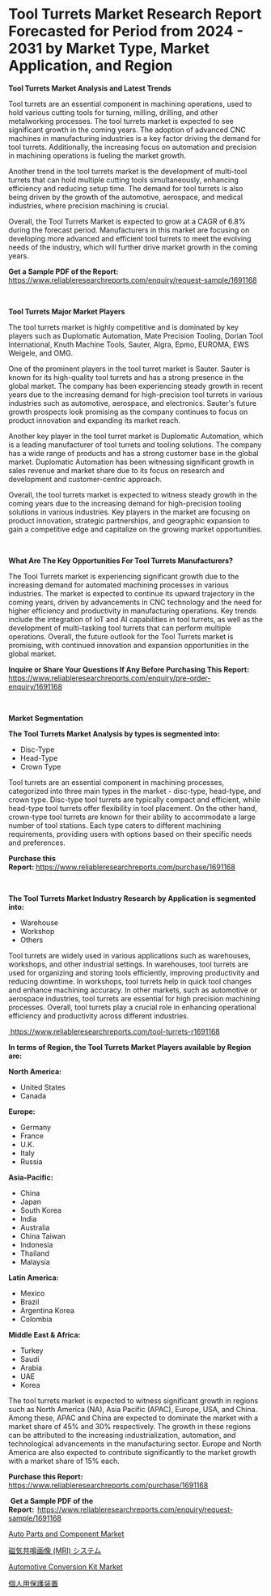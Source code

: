 <p><h1>Tool Turrets Market Research Report Forecasted for Period from 2024 -  2031 by Market Type, Market Application, and Region</h1></p><p><strong>Tool Turrets Market Analysis and Latest Trends</strong></p>
<p><p>Tool turrets are an essential component in machining operations, used to hold various cutting tools for turning, milling, drilling, and other metalworking processes. The tool turrets market is expected to see significant growth in the coming years. The adoption of advanced CNC machines in manufacturing industries is a key factor driving the demand for tool turrets. Additionally, the increasing focus on automation and precision in machining operations is fueling the market growth.</p><p>Another trend in the tool turrets market is the development of multi-tool turrets that can hold multiple cutting tools simultaneously, enhancing efficiency and reducing setup time. The demand for tool turrets is also being driven by the growth of the automotive, aerospace, and medical industries, where precision machining is crucial.</p><p>Overall, the Tool Turrets Market is expected to grow at a CAGR of 6.8% during the forecast period. Manufacturers in this market are focusing on developing more advanced and efficient tool turrets to meet the evolving needs of the industry, which will further drive market growth in the coming years.</p></p>
<p><strong>Get a Sample PDF of the Report:&nbsp;</strong> <a href="https://www.reliableresearchreports.com/enquiry/request-sample/1691168">https://www.reliableresearchreports.com/enquiry/request-sample/1691168</a></p>
<p>&nbsp;</p>
<p><strong>Tool Turrets Major Market Players</strong></p>
<p><p>The tool turrets market is highly competitive and is dominated by key players such as Duplomatic Automation, Mate Precision Tooling, Dorian Tool International, Knuth Machine Tools, Sauter, Algra, Epmo, EUROMA, EWS Weigele, and OMG.</p><p>One of the prominent players in the tool turret market is Sauter. Sauter is known for its high-quality tool turrets and has a strong presence in the global market. The company has been experiencing steady growth in recent years due to the increasing demand for high-precision tool turrets in various industries such as automotive, aerospace, and electronics. Sauter's future growth prospects look promising as the company continues to focus on product innovation and expanding its market reach.</p><p>Another key player in the tool turret market is Duplomatic Automation, which is a leading manufacturer of tool turrets and tooling solutions. The company has a wide range of products and has a strong customer base in the global market. Duplomatic Automation has been witnessing significant growth in sales revenue and market share due to its focus on research and development and customer-centric approach.</p><p>Overall, the tool turrets market is expected to witness steady growth in the coming years due to the increasing demand for high-precision tooling solutions in various industries. Key players in the market are focusing on product innovation, strategic partnerships, and geographic expansion to gain a competitive edge and capitalize on the growing market opportunities.</p></p>
<p>&nbsp;</p>
<p><strong>What Are The Key Opportunities For Tool Turrets Manufacturers?</strong></p>
<p><p>The Tool Turrets market is experiencing significant growth due to the increasing demand for automated machining processes in various industries. The market is expected to continue its upward trajectory in the coming years, driven by advancements in CNC technology and the need for higher efficiency and productivity in manufacturing operations. Key trends include the integration of IoT and AI capabilities in tool turrets, as well as the development of multi-tasking tool turrets that can perform multiple operations. Overall, the future outlook for the Tool Turrets market is promising, with continued innovation and expansion opportunities in the global market.</p></p>
<p><strong>Inquire or Share Your Questions If Any Before Purchasing This Report:</strong> <a href="https://www.reliableresearchreports.com/enquiry/pre-order-enquiry/1691168">https://www.reliableresearchreports.com/enquiry/pre-order-enquiry/1691168</a></p>
<p>&nbsp;</p>
<p><strong>Market Segmentation</strong></p>
<p><strong>The Tool Turrets Market Analysis by types is segmented into:</strong></p>
<p><ul><li>Disc-Type</li><li>Head-Type</li><li>Crown Type</li></ul></p>
<p><p>Tool turrets are an essential component in machining processes, categorized into three main types in the market - disc-type, head-type, and crown type. Disc-type tool turrets are typically compact and efficient, while head-type tool turrets offer flexibility in tool placement. On the other hand, crown-type tool turrets are known for their ability to accommodate a large number of tool stations. Each type caters to different machining requirements, providing users with options based on their specific needs and preferences.</p></p>
<p><strong>Purchase this Report:&nbsp;</strong><a href="https://www.reliableresearchreports.com/purchase/1691168">https://www.reliableresearchreports.com/purchase/1691168</a></p>
<p>&nbsp;</p>
<p><strong>The Tool Turrets Market Industry Research by Application is segmented into:</strong></p>
<p><ul><li>Warehouse</li><li>Workshop</li><li>Others</li></ul></p>
<p><p>Tool turrets are widely used in various applications such as warehouses, workshops, and other industrial settings. In warehouses, tool turrets are used for organizing and storing tools efficiently, improving productivity and reducing downtime. In workshops, tool turrets help in quick tool changes and enhance machining accuracy. In other markets, such as automotive or aerospace industries, tool turrets are essential for high precision machining processes. Overall, tool turrets play a crucial role in enhancing operational efficiency and productivity across different industries.</p></p>
<p><a href="https://www.reliableresearchreports.com/tool-turrets-r1691168">&nbsp;https://www.reliableresearchreports.com/tool-turrets-r1691168</a></p>
<p><strong>In terms of Region, the Tool Turrets Market Players available by Region are:</strong></p>
<p>
    <p> <strong> North America: </strong>
        <ul>
            <li>United States</li>
            <li>Canada</li>
        </ul>
        </p> 
    <p> <strong> Europe: </strong>
        <ul>
            <li>Germany</li>
            <li>France</li>
            <li>U.K.</li>
            <li>Italy</li>
            <li>Russia</li>
        </ul>
        </p> 
    <p> <strong> Asia-Pacific: </strong>
        <ul>
            <li>China</li>
            <li>Japan</li>
            <li>South Korea</li>
            <li>India</li>
            <li>Australia</li>
            <li>China Taiwan</li>
            <li>Indonesia</li>
            <li>Thailand</li>
            <li>Malaysia</li>
        </ul>
        </p> 
    <p> <strong> Latin America: </strong>
        <ul>
            <li>Mexico</li>
            <li>Brazil</li>
            <li>Argentina Korea</li>
            <li>Colombia</li>
        </ul>
        </p> 
    <p> <strong> Middle East & Africa: </strong>
        <ul>
            <li>Turkey</li>
            <li>Saudi</li>
            <li>Arabia</li>
            <li>UAE</li>
            <li>Korea</li>
        </ul>
    </p>
    </p>
<p><p>The tool turrets market is expected to witness significant growth in regions such as North America (NA), Asia Pacific (APAC), Europe, USA, and China. Among these, APAC and China are expected to dominate the market with a market share of 45% and 30% respectively. The growth in these regions can be attributed to the increasing industrialization, automation, and technological advancements in the manufacturing sector. Europe and North America are also expected to contribute significantly to the market growth with a market share of 15% each.</p></p>
<p><strong>Purchase this Report: </strong><a href="https://www.reliableresearchreports.com/purchase/1691168">https://www.reliableresearchreports.com/purchase/1691168</a></p>
<p>&nbsp;<strong>Get a Sample PDF of the Report:&nbsp;&nbsp;</strong><a href="https://www.reliableresearchreports.com/enquiry/request-sample/1691168">https://www.reliableresearchreports.com/enquiry/request-sample/1691168</a></p>
<p><strong></strong></p>
<p><p><a href="https://www.linkedin.com/pulse/global-auto-parts-component-market-size-trends-insights-projections-e4j9e?trackingId=%2F08ZhT30%2BTD50n2Hlu8KjQ%3D%3D">Auto Parts and Component Market</a></p><p><a href="https://medium.com/@bertramveum2023/%E7%A3%81%E6%B0%97%E5%85%B1%E9%B3%B4%E7%94%BB%E5%83%8F%E6%B3%95-mri-%E3%82%B7%E3%82%B9%E3%83%86%E3%83%A0%E5%B8%82%E5%A0%B4-%E5%B8%82%E5%A0%B4%E3%82%B7%E3%82%A7%E3%82%A2-%E5%B8%82%E5%A0%B4%E5%8B%95%E5%90%91-%E3%81%8A%E3%82%88%E3%81%B3%E5%B0%86%E6%9D%A5%E3%81%AE%E6%88%90%E9%95%B7%E3%81%AE%E6%8E%A2%E7%B4%A2-a4db494f63c3">磁気共鳴画像 (MRI) システム</a></p><p><a href="https://www.linkedin.com/pulse/automotive-conversion-kit-market-analysis-examines-its-eoqpe?trackingId=s748zPFMZdp7zdsNKwIxDw%3D%3D">Automotive Conversion Kit Market</a></p><p><a href="https://medium.com/@titusboyer1/%E5%80%8B%E4%BA%BA%E4%BF%9D%E8%AD%B7%E5%85%B7%E5%B8%82%E5%A0%B4%E3%81%AE%E8%A6%8F%E6%A8%A1%E3%81%AF-%E4%B8%96%E7%95%8C%E7%94%A3%E6%A5%AD%E3%81%AE%E4%B8%AD%E3%81%A7%E6%9C%80%E9%81%A9%E3%81%AA%E3%83%9E%E3%83%BC%E3%82%B1%E3%83%86%E3%82%A3%E3%83%B3%E3%82%B0%E3%83%81%E3%83%A3%E3%83%8D%E3%83%AB%E3%82%92%E7%A4%BA%E3%81%97%E3%81%A6%E3%81%84%E3%81%BE%E3%81%99-8d8eb1a4d651">個人用保護装置</a></p></p>